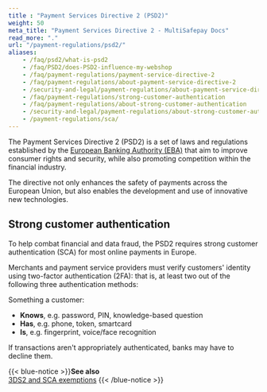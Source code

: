 ```yaml
---
title : "Payment Services Directive 2 (PSD2)"
weight: 50
meta_title: "Payment Services Directive 2 - MultiSafepay Docs"
read_more: "."
url: "/payment-regulations/psd2/"
aliases: 
    - /faq/psd2/what-is-psd2
    - /faq/PSD2/does-PSD2-influence-my-webshop
    - /faq/payment-regulations/payment-service-directive-2
    - /faq/payment-regulations/about-payment-service-directive-2
    - /security-and-legal/payment-regulations/about-payment-service-directive-2/
    - /faq/payment-regulations/strong-customer-authentication
    - /faq/payment-regulations/about-strong-customer-authentication
    - /security-and-legal/payment-regulations/about-strong-customer-authentication/
    - /payment-regulations/sca/
---
```


The Payment Services Directive 2 (PSD2) is a set of laws and regulations established by the [European Banking Authority (EBA)](https://eba.europa.eu) that aim to improve consumer rights and security, while also promoting competition within the financial industry.

The directive not only enhances the safety of payments across the European Union, but also enables the development and use of innovative new technologies.

## Strong customer authentication

To help combat financial and data fraud, the PSD2 requires strong customer authentication (SCA) for most online payments in Europe. 

Merchants and payment service providers must verify customers' identity using two-factor authentication (2FA): that is, at least two out of the following three authentication methods:

Something a customer:

- **Knows**, e.g. password, PIN, knowledge-based question
- **Has**, e.g. phone, token, smartcard
- **Is**, e.g. fingerprint, voice/face recognition

If transactions aren't appropriately authenticated, banks may have to decline them. 

{{< blue-notice >}}**See also** <br> [3DS2 and SCA exemptions](/cards/3ds2/#exemptions) {{< /blue-notice >}}
